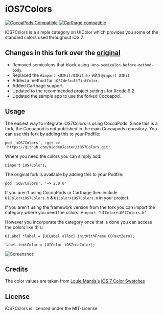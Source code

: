 # iOS7Colors

[![CocoaPods Compatible](https://img.shields.io/badge/Cocoapod-Compatible-brightgreen.svg?style=flat)](https://cocoapods.org)
[![Carthage compatible](https://img.shields.io/badge/Carthage-compatible-brightgreen.svg?style=flat)](https://github.com/Carthage/Carthage)

iOS7Colors is a simple category on UIColor which provides you some of the standard colors used throughout iOS 7.

## Changes in this fork over the [original](https://github.com/claaslange/iOS7Colors)
- Removed semicolons that block using `-Wno-semicolon-before-method-body`.
- Replaced the `#import <UIKit/UIKit.h>` with `@import UIKit`
- Added a method for `iOS7defaultTintColor`.
- Added Carthage support.
- Updated to the recommended project settings for Xcode 9.2
- Updated the sample app to use the forked Cocoapod.

## Usage

The easiest way to integrate iOS7Colors is using CocoaPods. Since this is a fork, the Cocoapod is not published in the main Cocoapods repository. You can use this fork by adding this to your Podfile:

`pod 'iOS7Colors', :git => 'https://github.com/HiddenJester/iOS7Colors.git'`

Where you need the colors you can simply add:

`@import iOS7Colors;`

 The original fork is available by adding this to your Podfile:
 
`pod 'iOS7Colors', '~> 2.0.0'`

If you aren't using CocoaPods or Carthage then include `UIColor+iOS7Colors.h` & `UIColor+iOS7Colors.m` in your project.

If you aren't using the framework version from the fork you can import the category where you need the colors:
`#import "UIColor+iOS7Colors.h"`

However you incorporate the category once that is done you can access the colors like this:

    UILabel *label = [UILabel alloc] initWithFrame:CGRectZero];

    label.textColor = [UIColor iOS7redColor];

![Screenshot](https://raw.github.com/claaslange/iOS7Colors/master/screenshot.png)

## Credits

The color values are taken from [Louie Mantia's](http://mantia.me) [iOS 7 Color Swatches](http://dribbble.com/shots/1186156-iOS-7-Color-Swatches)

## License

iOS7Colors is licensed under the MIT-License
